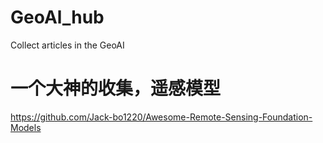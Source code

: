 # GeoAl_hub
Collect articles in the GeoAI 

# 一个大神的收集，遥感模型
https://github.com/Jack-bo1220/Awesome-Remote-Sensing-Foundation-Models
